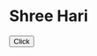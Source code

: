 # Shree Hari
<a href="https://github.com/smiitpatel/form_validation/Form-Validation"><button>Click</button></a>
